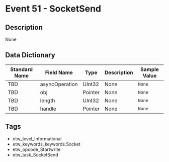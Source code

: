 # Event 51 - SocketSend

## Description
None

## Data Dictionary
|Standard Name|Field Name|Type|Description|Sample Value|
|---|---|---|---|---|
|TBD|asyncOperation|UInt32|None|`None`|
|TBD|obj|Pointer|None|`None`|
|TBD|length|UInt32|None|`None`|
|TBD|handle|Pointer|None|`None`|

## Tags
* etw_level_Informational
* etw_keywords_keywords.Socket
* etw_opcode_Startwrite
* etw_task_SocketSend